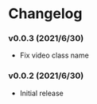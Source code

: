 # Changelog

### v0.0.3 (2021/6/30)

- Fix video class name

### v0.0.2 (2021/6/30)

- Initial release
